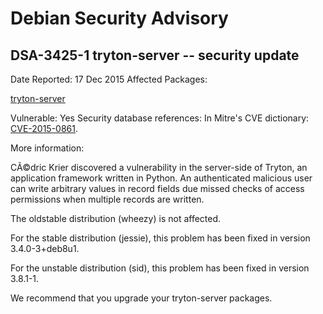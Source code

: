 
Debian Security Advisory
========================


DSA-3425-1 tryton-server -- security update
-------------------------------------------



Date Reported:
17 Dec 2015
Affected Packages:

[tryton-server](https://packages.debian.org/src:tryton-server)

Vulnerable:
Yes
Security database references:
In Mitre's CVE dictionary: [CVE-2015-0861](https://security-tracker.debian.org/tracker/CVE-2015-0861).  

More information:

CÃ©dric Krier discovered a vulnerability in the server-side of Tryton, an
application framework written in Python. An authenticated malicious
user can write arbitrary values in record fields due missed checks of
access permissions when multiple records are written.


The oldstable distribution (wheezy) is not affected.


For the stable distribution (jessie), this problem has been fixed in
version 3.4.0-3+deb8u1.


For the unstable distribution (sid), this problem has been fixed in
version 3.8.1-1.


We recommend that you upgrade your tryton-server packages.





